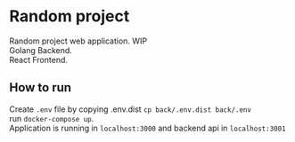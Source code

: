 # Random project
Random project web application. WIP  
Golang Backend.  
React Frontend.


## How to run   
Create `.env` file by copying .env.dist `cp back/.env.dist back/.env`  
run `docker-compose up`.   
Application is running in `localhost:3000` and backend api in `localhost:3001`  

